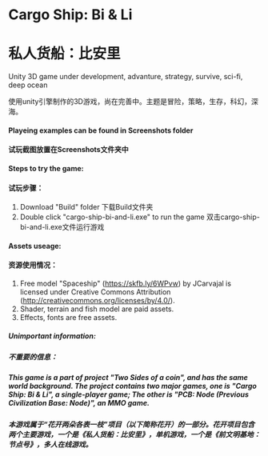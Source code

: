 # Cargo Ship: Bi & Li
# 私人货船：比安里
 Unity 3D game under development, advanture, strategy, survive, sci-fi, deep ocean
 
 使用unity引擎制作的3D游戏，尚在完善中。主题是冒险，策略，生存，科幻，深海。

#### Playeing examples can be found in Screenshots folder
#### 试玩截图放置在Screenshots文件夹中

#### Steps to try the game:
#### 试玩步骤：
 1. Download "Build" folder
 下载Build文件夹
 2. Double click "cargo-ship-bi-and-li.exe" to run the game
 双击cargo-ship-bi-and-li.exe文件运行游戏

#### Assets useage:
#### 资源使用情况：
 1. Free model "Spaceship" (https://skfb.ly/6WPvw) by JCarvajal is licensed under Creative Commons Attribution (http://creativecommons.org/licenses/by/4.0/).
 2. Shader, terrain and fish model are paid assets.
 3. Effects, fonts are free assets.

##### Unimportant information:
##### 不重要的信息：
##### This game is a part of project "Two Sides of a coin", and has the same world background. The project contains two major games, one is "Cargo Ship: Bi & Li", a single-player game; The other is "PCB: Node (Previous Civilization Base: Node)", an MMO game. 
##### 本游戏属于“花开两朵各表一枝”项目（以下简称花开）的一部分。花开项目包含两个主要游戏，一个是《私人货船：比安里》，单机游戏，一个是《前文明基地：节点号》，多人在线游戏。
 
